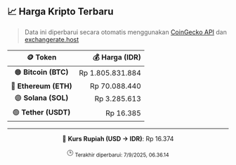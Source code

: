 

<!-- HARGA_KRIPTO -->
## 📈 Harga Kripto Terbaru

> Data ini diperbarui secara otomatis menggunakan [CoinGecko API](https://www.coingecko.com/) dan [exchangerate.host](https://exchangerate.host/)

<div align="center">

| 🪙 Token | 💰 Harga (IDR) |
|:------:|---------------:|
| 🟠 **Bitcoin (BTC)**   | Rp 1.805.831.884 |
| 🔵 **Ethereum (ETH)**  | Rp 70.088.440 |
| 🟣 **Solana (SOL)**    | Rp 3.285.613 |
| 🟢 **Tether (USDT)**   | Rp 16.385 |

---

💱 **Kurs Rupiah (USD → IDR)**: Rp 16.374

🕒 <sub>Terakhir diperbarui: 7/9/2025, 06.36.14</sub>

</div>
<!-- /HARGA_KRIPTO -->